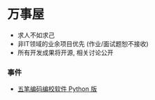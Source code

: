 # 万事屋

- 求人不如求己
- 非IT领域的业余项目优先 (作业/面试题恕不接收)
- 所有开发成果将开源, 相关讨论公开

### 事件
- [五笔编码编校软件 Python 版](https://github.com/program-in-chinese/wubi_code_editor)
